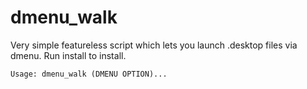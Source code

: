 # dmenu_walk

Very simple featureless script which lets you launch .desktop files via dmenu. Run install to install.

    Usage: dmenu_walk (DMENU OPTION)...
